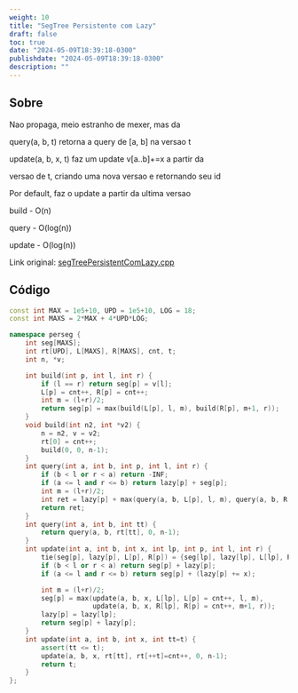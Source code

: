 ```yaml
---
weight: 10
title: "SegTree Persistente com Lazy"
draft: false
toc: true
date: "2024-05-09T18:39:18-0300"
publishdate: "2024-05-09T18:39:18-0300"
description: ""
---
```


## Sobre
 Nao propaga, meio estranho de mexer, mas da



 query(a, b, t) retorna a query de [a, b] na versao t

 update(a, b, x, t) faz um update v[a..b]+=x a partir da

 versao de t, criando uma nova versao e retornando seu id

 Por default, faz o update a partir da ultima versao



 build - O(n)

 query - O(log(n))

 update - O(log(n))



Link original: [segTreePersistentComLazy.cpp](https://github.com/brunomaletta/Biblioteca/tree/master/Codigo/Estruturas/Segtree/segTreePersistentComLazy.cpp)

## Código
```cpp
const int MAX = 1e5+10, UPD = 1e5+10, LOG = 18;
const int MAXS = 2*MAX + 4*UPD*LOG;

namespace perseg {
	int seg[MAXS];
	int rt[UPD], L[MAXS], R[MAXS], cnt, t;
	int n, *v;

	int build(int p, int l, int r) {
		if (l == r) return seg[p] = v[l];
		L[p] = cnt++, R[p] = cnt++;
		int m = (l+r)/2;
		return seg[p] = max(build(L[p], l, m), build(R[p], m+1, r));
	}
	void build(int n2, int *v2) {
		n = n2, v = v2;
		rt[0] = cnt++;
		build(0, 0, n-1);
	}
	int query(int a, int b, int p, int l, int r) {
		if (b < l or r < a) return -INF;
		if (a <= l and r <= b) return lazy[p] + seg[p];
		int m = (l+r)/2;
		int ret = lazy[p] + max(query(a, b, L[p], l, m), query(a, b, R[p], m+1, r));
		return ret;
	}
	int query(int a, int b, int tt) {
		return query(a, b, rt[tt], 0, n-1);
	}
	int update(int a, int b, int x, int lp, int p, int l, int r) {
		tie(seg[p], lazy[p], L[p], R[p]) = {seg[lp], lazy[lp], L[lp], R[lp]};
		if (b < l or r < a) return seg[p] + lazy[p];
		if (a <= l and r <= b) return seg[p] + (lazy[p] += x);

		int m = (l+r)/2;
		seg[p] = max(update(a, b, x, L[lp], L[p] = cnt++, l, m),
					 update(a, b, x, R[lp], R[p] = cnt++, m+1, r));
		lazy[p] = lazy[lp];
		return seg[p] + lazy[p];
	}
	int update(int a, int b, int x, int tt=t) {
		assert(tt <= t);
		update(a, b, x, rt[tt], rt[++t]=cnt++, 0, n-1);
		return t;
	}
};
```
